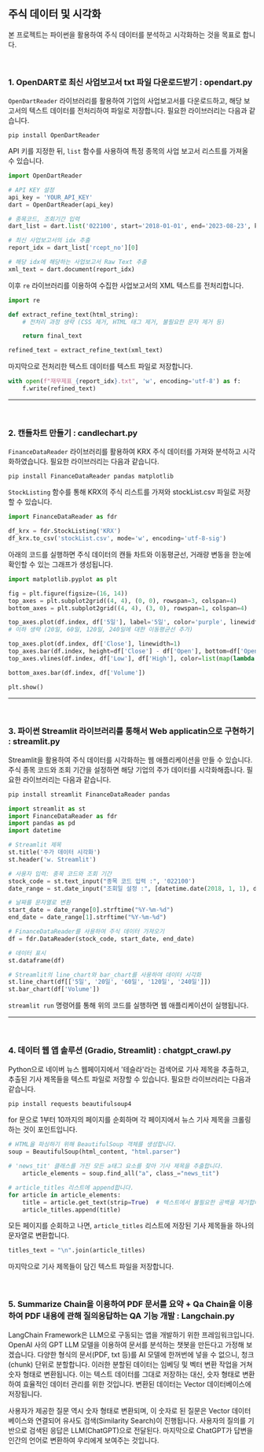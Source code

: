 ## 주식 데이터 및 시각화 

본 프로젝트는 파이썬을 활용하여 주식 데이터를 분석하고 시각화하는 것을 목표로 합니다.

<br/>

### 1. OpenDART로 최신 사업보고서 txt 파일 다운로드받기 : opendart.py

`OpenDartReader` 라이브러리를 활용하여 기업의 사업보고서를 다운로드하고, 해당 보고서의 텍스트 데이터를 전처리하여 파일로 저장합니다. 필요한 라이브러리는 다음과 같습니다. 
```
pip install OpenDartReader
```

API 키를 지정한 뒤, `list` 함수를 사용하여 특정 종목의 사업 보고서 리스트를 가져올 수 있습니다. 
```Python
import OpenDartReader

# API KEY 설정
api_key = 'YOUR_API_KEY'
dart = OpenDartReader(api_key)

# 종목코드, 조회기간 입력
dart_list = dart.list('022100', start='2018-01-01', end='2023-08-23', kind='A', final=False)

# 최신 사업보고서의 idx 추출
report_idx = dart_list['rcept_no'][0]

# 해당 idx에 해당하는 사업보고서 Raw Text 추출
xml_text = dart.document(report_idx)
```

이후 `re` 라이브러리를 이용하여 수집한 사업보고서의 XML 텍스트를 전처리합니다.
```Python
import re

def extract_refine_text(html_string):
    # 전처리 과정 생략 (CSS 제거, HTML 태그 제거, 불필요한 문자 제거 등)

    return final_text

refined_text = extract_refine_text(xml_text)
```

마지막으로 전처리한 텍스트 데이터를 텍스트 파일로 저장합니다.
```Python
with open(f"재무제표_{report_idx}.txt", 'w', encoding='utf-8') as f:
    f.write(refined_text)
```

---
<br/>

### 2. 캔들차트 만들기 : candlechart.py

`FinanceDataReader` 라이브러리를 활용하여 KRX 주식 데이터를 가져와 분석하고 시각화하였습니다. 필요한 라이브러리는 다음과 같습니다.
```
pip install FinanceDataReader pandas matplotlib
```

`StockListing` 함수를 통해 KRX의 주식 리스트를 가져와 stockList.csv 파일로 저장할 수 있습니다.
```Python
import FinanceDataReader as fdr

df_krx = fdr.StockListing('KRX')
df_krx.to_csv('stockList.csv', mode='w', encoding='utf-8-sig')
```

아래의 코드를 실행하면 주식 데이터의 캔들 차트와 이동평균선, 거래량 변동을 한눈에 확인할 수 있는 그래프가 생성됩니다. 
```Python
import matplotlib.pyplot as plt

fig = plt.figure(figsize=(16, 14))
top_axes = plt.subplot2grid((4, 4), (0, 0), rowspan=3, colspan=4)
bottom_axes = plt.subplot2grid((4, 4), (3, 0), rowspan=1, colspan=4)

top_axes.plot(df.index, df['5일'], label='5일', color='purple', linewidth=1.5)
# 이하 생략 (20일, 60일, 120일, 240일에 대한 이동평균선 추가)

top_axes.plot(df.index, df['Close'], linewidth=1)
top_axes.bar(df.index, height=df['Close'] - df['Open'], bottom=df['Open'], width=1, color=list(map(lambda c: 'red' if c > 0 else 'blue', df['Change'])))
top_axes.vlines(df.index, df['Low'], df['High'], color=list(map(lambda c: 'red' if c > 0 else 'blue', df['Change'])))

bottom_axes.bar(df.index, df['Volume'])

plt.show()
```

---
<br/>

### 3. 파이썬 Streamlit 라이브러리를 통해서 Web applicatin으로 구현하기 : streamlit.py

Streamlit을 활용하여 주식 데이터를 시각화하는 웹 애플리케이션을 만들 수 있습니다. 주식 종목 코드와 조회 기간을 설정하면 해당 기업의 주가 데이터를 시각화해줍니다. 필요한 라이브러리는 다음과 같습니다.
```bash
pip install streamlit FinanceDataReader pandas
```

```Python
import streamlit as st
import FinanceDataReader as fdr
import pandas as pd
import datetime

# Streamlit 제목
st.title('주가 데이터 시각화')
st.header('w. Streamlit')

# 사용자 입력: 종목 코드와 조회 기간
stock_code = st.text_input("종목 코드 입력 :", '022100')
date_range = st.date_input("조회일 설정 :", [datetime.date(2018, 1, 1), datetime.date(2023, 8, 23)])

# 날짜를 문자열로 변환
start_date = date_range[0].strftime("%Y-%m-%d")
end_date = date_range[1].strftime("%Y-%m-%d")

# FinanceDataReader를 사용하여 주식 데이터 가져오기
df = fdr.DataReader(stock_code, start_date, end_date)

# 데이터 표시
st.dataframe(df)

# Streamlit의 line_chart와 bar_chart를 사용하여 데이터 시각화
st.line_chart(df[['5일', '20일', '60일', '120일', '240일']])
st.bar_chart(df['Volume'])
```

`streamlit run` 명령어를 통해 위의 코드를 실행하면 웹 애플리케이션이 실행됩니다. 

---
<br/>

### 4. 데이터 웹 앱 솔루션 (Gradio, Streamlit) : chatgpt_crawl.py

Python으로 네이버 뉴스 웹페이지에서 '테슬라'라는 검색어로 기사 제목을 추출하고, 추출된 기사 제목들을 텍스트 파일로 저장할 수 있습니다. 필요한 라이브러리는 다음과 같습니다.
```bash
pip install requests beautifulsoup4
```

for 문으로 1부터 10까지의 페이지를 순회하며 각 페이지에서 뉴스 기사 제목을 크롤링하는 것이 포인트입니다. 

```Python
# HTML을 파싱하기 위해 BeautifulSoup 객체를 생성합니다. 
soup = BeautifulSoup(html_content, "html.parser")

# 'news_tit' 클래스를 가진 모든 a태그 요소를 찾아 기사 제목을 추출합니다.
    article_elements = soup.find_all("a", class_="news_tit")

# article_titles 리스트에 append합니다.
for article in article_elements:
    title = article.get_text(strip=True)  # 텍스트에서 불필요한 공백을 제거합니다
    article_titles.append(title)
```

모든 페이지를 순회하고 나면, `article_titles` 리스트에 저장된 기사 제목들을 하나의 문자열로 변환합니다. 
```Python
titles_text = "\n".join(article_titles)
```

마지막으로 기사 제목들이 담긴 텍스트 파일을 저장합니다.


<br/>

### 5. Summarize Chain을 이용하여 PDF 문서를 요약 + Qa Chain을 이용하여 PDF 내용에 관해 질의응답하는 QA 기능 개발 : Langchain.py

LangChain Framework은 LLM으로 구동되는 앱을 개발하기 위한 프레임워크입니다. OpenAI 사의 GPT LLM 모델을 이용하여 문서를 분석하는 챗봇을 만든다고 가정해 보겠습니다. 다양한 형식의 문서(PDF, txt 등)를 AI 모델에 한꺼번에 넣을 수 없으니, 청크(chunk) 단위로 분할합니다. 이러한 분할된 데이터는 임베딩 및 벡터 변환 작업을 거쳐 숫자 형태로 변환됩니다. 이는 텍스트 데이터를 그대로 저장하는 대신, 숫자 형태로 변환하여 효율적인 데이터 관리를 위한 것입니다. 변환된 데이터는 Vector 데이터베이스에 저장됩니다.

사용자가 제공한 질문 역시 숫자 형태로 변환되며, 이 숫자로 된 질문은 Vector 데이터베이스와 연결되어 유사도 검색(Similarity Search)이 진행됩니다. 사용자의 질의를 기반으로 검색된 응답은 LLM(ChatGPT)으로 전달된다. 마지막으로 ChatGPT가 답변을 인간의 언어로 변환하여 우리에게 보여주는 것입니다.



